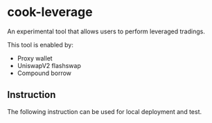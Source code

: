 # cook-leverage
An experimental tool that allows users to perform leveraged tradings.

This tool is enabled by:
* Proxy wallet
* UniswapV2 flashswap
* Compound borrow

## Instruction
The following instruction can be used for local deployment and test.


